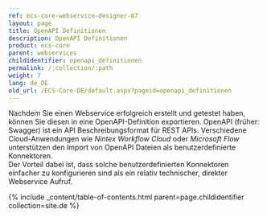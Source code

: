 ```yaml
---
ref: ecs-core-webservice-designer-07
layout: page
title: OpenAPI Definitionen
description: OpenAPI Definitionen
product: ecs-core
parent: webservices
childidentifier: openapi_definitionen
permalink: /:collection/:path
weight: 7
lang: de_DE
old_url: /ECS-Core-DE/default.aspx?pageid=openapi_definitionen
---
```

Nachdem Sie einen Webservice erfolgreich erstellt und getestet haben, können Sie diesen in eine OpenAPI-Definition exportieren. OpenAPI (früher: Swagger) ist ein API Beschreibungsformat für REST APIs. Verschiedene Cloud-Anwendungen wie *Nintex Workflow Cloud* oder *Microsoft Flow* unterstützen den Import von OpenAPI Dateien als benutzerdefinierte Konnektoren. <br>
Der Vorteil dabei ist, dass solche benutzerdefinierten Konnektoren einfacher zu konfigurieren sind als ein relativ technischer, direkter Webservice Aufruf. 

{% include _content/table-of-contents.html parent=page.childidentifier collection=site.de %}